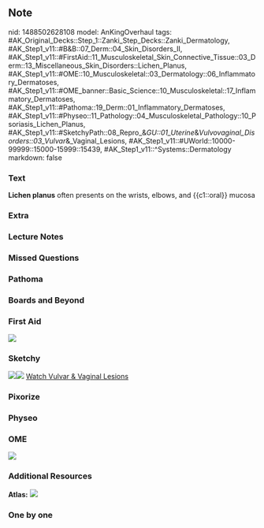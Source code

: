 ## Note
nid: 1488502628108
model: AnKingOverhaul
tags: #AK_Original_Decks::Step_1::Zanki_Step_Decks::Zanki_Dermatology, #AK_Step1_v11::#B&B::07_Derm::04_Skin_Disorders_II, #AK_Step1_v11::#FirstAid::11_Musculoskeletal_Skin_Connective_Tissue::03_Derm::13_Miscellaneous_Skin_Disorders::Lichen_Planus, #AK_Step1_v11::#OME::10_Musculoskeletal::03_Dermatology::06_Inflammatory_Dermatoses, #AK_Step1_v11::#OME_banner::Basic_Science::10_Musculoskeletal::17_Inflammatory_Dermatoses, #AK_Step1_v11::#Pathoma::19_Derm::01_Inflammatory_Dermatoses, #AK_Step1_v11::#Physeo::11_Pathology::04_Musculoskeletal_Pathology::10_Psoriasis_Lichen_Planus, #AK_Step1_v11::#SketchyPath::08_Repro_&_GU::01_Uterine_&_Vulvovaginal_Disorders::03_Vulvar_&_Vaginal_Lesions, #AK_Step1_v11::#UWorld::10000-99999::15000-15999::15439, #AK_Step1_v11::^Systems::Dermatology
markdown: false

### Text
<div>
  <b>Lichen planus</b> often presents on the wrists, elbows, and
  {{c1::oral}} mucosa
</div>

### Extra


### Lecture Notes


### Missed Questions


### Pathoma


### Boards and Beyond


### First Aid
<img src="tmpQMDk65.png">

### Sketchy
<img src="Lichen%20planus%20mouth.jpg"><img src=
"Zoverall%20picture-05514224744543d88995d8773d5bb7fd1d7f299d_1566160514431.JPG">
<a href=
"https://dashboard.sketchy.com/study/medical/courses/medical-pathophysiology/units/medical-pathophysiology-reproductive-gu/videos/medical-pathophysiology-reproductive-and-gu-uterine-and-vulvovaginal-disorders-vulvar-and-vaginal-lesions?utm_source=anki&utm_medium=partnership&utm_campaign=february_update&utm_content=medical">
Watch Vulvar & Vaginal Lesions</a>

### Pixorize


### Physeo


### OME
<div class="ome-widget">
  <a href=
  "https://onlinemeded.org/spa/musculoskeletal/inflammatory-dermatoses/acquire?ref=anki">
  <img src="_OME_AnkiFlashcards_Lesson_2.png"></a>
</div>

### Additional Resources
<b>Atlas:</b> <img src="tmp2vKzXw.png">

### One by one

